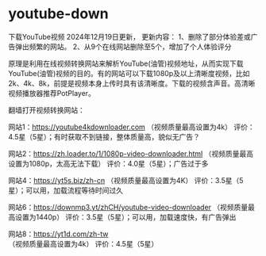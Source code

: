 # youtube-down
下载YouTube视频
2024年12月19日更新，
更新内容：
  1、删除了部分体验差或广告弹出频繁的网站。
  2、从9个在线网站删除至5个，增加了个人体验评分

  原理是利用在线视频转换网站来解析YouTube(油管)视频地址，从而实现下载YouTube(油管)视频的目的。有的网站可以下载1080p及以上清晰度视频，比如2k、4k、8k，前提是视频本身上传时具有该清晰度。下载的视频含声音。高清晰视频播放器推荐PotPlayer。

翻墙打开视频转换网站：

网站1：https://youtube4kdownloader.com （视频质量最高设置为4k）
评价：4.5星（5星）；有时获取不到链接，整体质量高，貌似无广告？

网站2：https://zh.loader.to/1/1080p-video-downloader.html （视频质量最高设置为1080p，太高无法下载）
评价：4.0星（5星）；广告过于多

网站4：https://yt5s.biz/zh-cn （视频质量最高设置为4K）
评价：3.5星（5星）；可以用，加载流程等待时间过久

网站6：https://downmp3.yt/zhCH/youtube-video-downloader （视频质量最高设置为1440p）
评价：3.5星（5星）；可以用，加载速度快，有广告弹出

网站8：https://yt1d.com/zh-tw （视频质量最高设置为4k）
评价：4.5星（5星）

